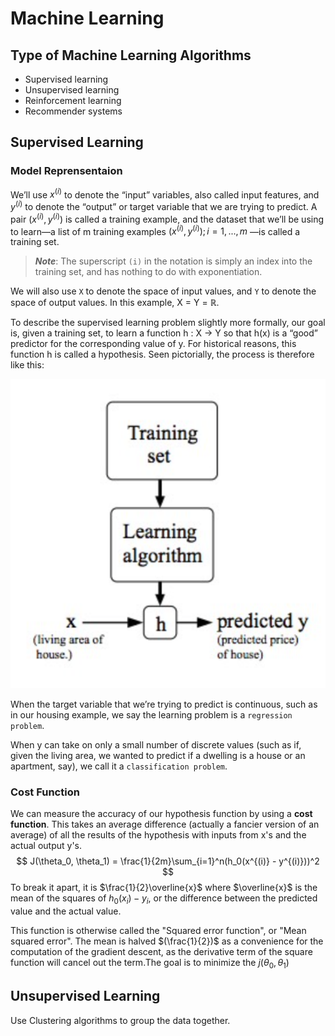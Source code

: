# Machine Learning

## Type of Machine Learning Algorithms

- Supervised learning
- Unsupervised learning
- Reinforcement learning
- Recommender systems

## Supervised Learning

### Model Reprensentaion

We’ll use $x^{(i)}$ to denote the “input” variables, also called input features, and $y^{(i)}$ to denote the “output” or target variable that we are trying to predict. A pair $(x^{(i)}, y^{(i)})$ is called a training example, and the dataset that we’ll be using to learn—a list of m training examples $(x^{(i)}, y^{(i)}); i=1,...,m$ —is called a training set. 

> **_Note_**: The superscript `(i)` in the notation is simply an index into the training set, and has nothing to do with exponentiation. 

We will also use `X` to denote the space of input values, and `Y` to denote the space of output values. In this example, X = Y = ℝ. 

To describe the supervised learning problem slightly more formally, our goal is, given a training set, to learn a function h : X → Y so that h(x) is a “good” predictor for the corresponding value of y. For historical reasons, this function h is called a hypothesis. Seen pictorially, the process is therefore like this:

![image-20201129223314957](Asserts/MachineLearning/image-20201129223314957.png)

When the target variable that we’re trying to predict is continuous, such as in our housing example, we say the learning problem is a `regression problem`. 

When y can take on only a small number of discrete values (such as if, given the living area, we wanted to predict if a dwelling is a house or an apartment, say), we call it a `classification problem`.

### Cost Function

We can measure the accuracy of our hypothesis function by using a **cost function**. This takes an average difference (actually a fancier version of an average) of all the results of the hypothesis with inputs from x's and the actual output y's.
$$
J(\theta_0, \theta_1) = \frac{1}{2m}\sum_{i=1}^n(h_0(x^{(i)} - y^{(i)}))^2
$$
To break it apart, it is $\frac{1}{2}\overline{x}$ where $\overline{x}$ is the mean of the squares of $h_0(x_i) - y_i$, or the difference between the predicted value and the actual value.

This function is otherwise called the "Squared error function", or "Mean squared error". The mean is halved $(\frac{1}{2})$ as a convenience for the computation of the gradient descent, as the derivative term of the square function will cancel out the term.The goal is to minimize the $j(\theta_0, \theta_1)$

## Unsupervised Learning

Use Clustering algorithms to group the data together.

